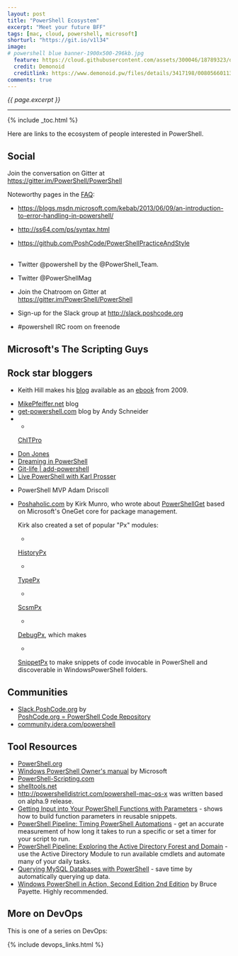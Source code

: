 ```yaml
---
layout: post
title: "PowerShell Ecosystem"
excerpt: "Meet your future BFF"
tags: [mac, cloud, powershell, microsoft]
shorturl: "https://git.io/v1l34"
image:
# powershell blue banner-1900x500-296kb.jpg
  feature: https://cloud.githubusercontent.com/assets/300046/18789323/d2ff6614-8167-11e6-94b5-f37637e01d9c.jpg
  credit: Demonoid
  creditlink: https://www.demonoid.pw/files/details/3417198/008056601136/
comments: true
---
```

<i>{{ page.excerpt }}</i>
<hr />
{% include _toc.html %}

Here are links to the ecosystem of people interested in PowerShell.

## Social #

Join the conversation on Gitter at <br />
<a target="_blank" href="https://gitter.im/PowerShell/PowerShell">
https://gitter.im/PowerShell/PowerShell</a>

Noteworthy pages in the <a target="_blank" href="https://github.com/PowerShell/PowerShell/blob/master/docs/FAQ.md">
FAQ</a>:

   * https://blogs.msdn.microsoft.com/kebab/2013/06/09/an-introduction-to-error-handling-in-powershell/
   * http://ss64.com/ps/syntax.html
   * https://github.com/PoshCode/PowerShellPracticeAndStyle
   <br /><br />

* Twitter @powershell by the @PowerShell_Team.

* Twitter @PowerShellMag

* Join the  Chatroom on Gitter at<br /> 
   <a target="_blank" href="https://gitter.im/PowerShell/PowerShell?utm_source=badge&utm_medium=badge&utm_campaign=pr-badge&utm_content=badge">
   https://gitter.im/PowerShell/PowerShell</a>

* Sign-up for the Slack group at 
   <a target="_blank" href="http://slack.poshcode.org/">
   http://slack.poshcode.org</a>

* \#powershell IRC room on freenode


## Microsoft's The Scripting Guys #



## Rock star bloggers #

* Keith Hill makes his
  <a target="_blank" href="https://rkeithhill.wordpress.com/">
  blog</a> available as an
  <a target="_blank" href="https://rkeithhill.wordpress.com/2009/03/08/effective-windows-powershell-the-free-ebook/">
  ebook</a> from 2009.

* <a target="_blank" href="http://mikepfeiffer.net/">
    MikePfeiffer.net</a> blog

* <a target="_blank" href="http://get-powershell.com/">
    get-powershell.com</a> blog by Andy Schneider     

* * <a target="_blank" href="https://blogs.technet.microsoft.com/chitpro-de/2008/02/28/free-windows-powershell-workbook-server-administration/">
   ChITPro</a>

* <a target="_blank" href="http://community.idera.com/powershell/powershell_com_featured_blogs/b/donjones">
   Don Jones</a>

* <a target="_blank" href="http://community.idera.com/powershell/powershell_com_featured_blogs/b/tobias">
   Dreaming in PowerShell</a>

* <a target="_blank" href="http://community.idera.com/powershell/powershell_com_featured_blogs/b/aleksandar">
   Git-life | add-powershell</a>

* <a target="_blank" href="http://community.idera.com/powershell/powershell_com_featured_blogs/b/karl-prosser">
   Live PowerShell with Karl Prosser</a>

* PowerShell MVP Adam Driscoll 

* <a target="_blank" href="https://poshoholic.com/page/">
   Poshaholic.com</a>
   by Kirk Munro, who wrote about 
   <a target="_blank" href="https://blogs.msdn.microsoft.com/mvpawardprogram/2014/10/06/package-management-for-powershell-modules-with-powershellget/">
   PowerShellGet</a> based on Microsoft's OneGet core for package management.

   Kirk also created a set of popular "Px" modules:

   * <a target="_blank" href="https://github.com/KirkMunro/HistoryPx">
   HistoryPx</a>
   * <a target="_blank" href="https://github.com/KirkMunro/TypePx">
   TypePx</a>
   * <a target="_blank" href="https://github.com/KirkMunro/ScsmPx">
   ScsmPx</a>
   * <a target="_blank" href="https://github.com/KirkMunro/DebugPx">
   DebugPx</a>, which makes
   * <a target="_blank" href="https://github.com/KirkMunro/SnippetPx">
   SnippetPx</a> to make snippets of code invocable in PowerShell
   and discoverable in WindowsPowerShell folders.

## Communities 

* <a target="_blank" href="http://slack.poshcode.org/">
   Slack.PoshCode.org</a> by<br />
   <a target="_blank" href="http://poshcode.org/">
    PoshCode.org = PowerShell Code Repository</a>

* <a target="_blank" href="http://community.idera.com/powershell/">
   community.idera.com/powershell</a>


## Tool Resources #

* <a target="_blank" href="https://powershell.org/">
   PowerShell.org</a>

* <a target="_blank" href="https://technet.microsoft.com/en-us/library/ee221100.aspx">
   Windows PowerShell Owner's manual</a> by Microsoft

* <a target="_blank" href="http://www.powershell-scripting.com/">
   PowerShell-Scripting.com</a>

* <a target="_blank" href="http://www.shelltools.net/">
   shelltools.net</a>

* <a target="_blank" href="http://powershelldistrict.com/powershell-mac-os-x/">
   http://powershelldistrict.com/powershell-mac-os-x</a>
   was written based on alpha.9 release.

* <a target="_blank" href="https://mcpmag.com/articles/2016/04/07/powershell-functions-with-parameters.aspx">
   Getting Input into Your PowerShell Functions with Parameters</a>
   - shows how to build function parameters in reusable snippets.

* <a target="_blank" href="https://mcpmag.com/articles/2016/03/31/timing-powershell-automations.aspx">
   PowerShell Pipeline: Timing PowerShell Automations</a>
   - get an accurate measurement of how long it takes to 
   run a specific or set a timer for your script to run.

* <a target="_blank" href="https://mcpmag.com/articles/2016/03/24/active-directory-forest-and-domain.aspx">
   PowerShell Pipeline: Exploring the Active Directory Forest and Domain</a>
   - use the Active Directory Module to run 
   available cmdlets and automate many of your daily tasks.

* <a target="_blank" href="https://mcpmag.com/articles/2016/03/02/querying-mysql-databases.aspx/">
   Querying MySQL Databases with PowerShell</a>
   - save time by automatically querying up data.

* <a target="_blank" href="https://www.amazon.com/Windows-PowerShell-Action-Second-Payette/dp/1935182137/">
   Windows PowerShell in Action, Second Edition 2nd Edition</a>
   by Bruce Payette.
   Highly recommended.



## More on DevOps #

This is one of a series on DevOps:

{% include devops_links.html %}
